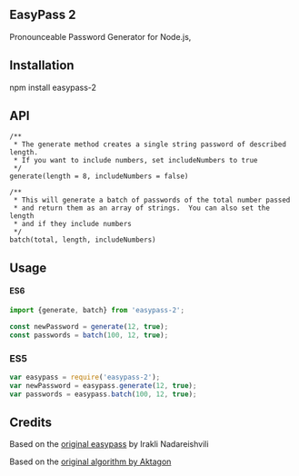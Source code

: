 ## EasyPass 2

Pronounceable Password Generator for Node.js,

## Installation

npm install easypass-2

## API

    /**
     * The generate method creates a single string password of described length.
     * If you want to include numbers, set includeNumbers to true
     */
    generate(length = 8, includeNumbers = false)

    /**
     * This will generate a batch of passwords of the total number passed
     * and return them as an array of strings.  You can also set the length
     * and if they include numbers
     */
    batch(total, length, includeNumbers)

## Usage

#### ES6
```javascript
import {generate, batch} from 'easypass-2';

const newPassword = generate(12, true);
const passwords = batch(100, 12, true);

```

### ES5

```javascript
var easypass = require('easypass-2');
var newPassword = easypass.generate(12, true);
var passwords = easypass.batch(100, 12, true);
````

## Credits

Based on the [original easypass](https://github.com/inadarei/easypass) by Irakli Nadareishvili

Based on the [original algorithm by Aktagon](http://snippets.aktagon.com/snippets/137-how-to-generate-a-pronouncable-password-with-php)
